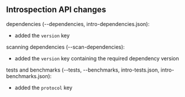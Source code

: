 ## Introspection API changes

dependencies (--dependencies, intro-dependencies.json):
- added the `version` key

scanning dependencies (--scan-dependencies):
- added the `version` key containing the required dependency version

tests and benchmarks (--tests, --benchmarks, intro-tests.json,
intro-benchmarks.json):
- added the `protocol` key
